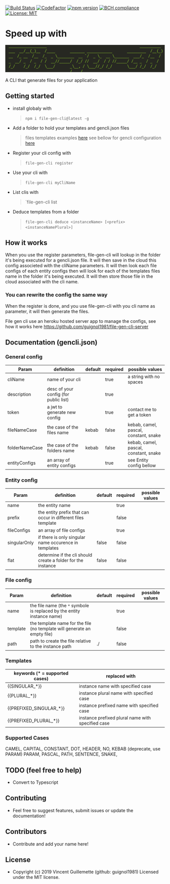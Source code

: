 [![Build Status](https://travis-ci.com/guignol1981/file-gen-cli.svg?branch=master)](https://travis-ci.com/guignol1981/file-gen-cli)
[![CodeFactor](https://www.codefactor.io/repository/github/guignol1981/file-gen-cli/badge)](https://www.codefactor.io/repository/github/guignol1981/file-gen-cli)
[![npm version](https://badge.fury.io/js/file-gen-cli.svg)](https://badge.fury.io/js/file-gen-cli)
[![BCH compliance](https://bettercodehub.com/edge/badge/guignol1981/file-gen-cli?branch=master)](https://bettercodehub.com/)
[![License: MIT](https://img.shields.io/badge/License-MIT-yellow.svg)](https://opensource.org/licenses/MIT)

# Speed up with

![Logo](/src/assets/logo.PNG?raw=true 'Logo')

A CLI that generate files for your application

## Getting started

-   install globaly with
    > `npm i file-gen-cli@latest -g`
-   Add a folder to hold your templates and gencli.json files
    > files templates examples [here](https://github.com/guignol1981/file-gen-cli/tree/master/example)
    > see bellow for gencli configuration [here](https://github.com/guignol1981/file-gen-cli/tree/master/example/gencli.json)
-   Register your cli config with
    > `file-gen-cli register`
-   Use your cli with
    > `file-gen-cli myCliName`
-   List clis with
    > `file-gen-cli list
-   Deduce templates from a folder
    > `file-gen-cli deduce <instanceName> [<prefix> <instanceNamePlural>]`

## How it works

When you use the register parameters, file-gen-cli will lookup in the folder it's being executed for a gencli.json file. It will then save in the cloud this config associeted with the cliName parameters. It will then look each file configs of each entity configs then will look for each of the templates files name in the folder it's being executed. It will then store those file in the cloud associated with the cli name.

### You can rewrite the config the same way

When the register is done, and you use file-gen-cli with you cli name as parameter, it will then generate the files.

File gen cli use an heroku hosted server app to manage the configs, see how it works here <https://github.com/guignol1981/file-gen-cli-server>

## Documentation (gencli.json)

### General config

| Param          | definition                            | default | required | possible values                       |
| -------------- | ------------------------------------- | ------- | -------- | ------------------------------------- |
| cliName        | name of your cli                      |         | true     | a string with no spaces               |
| description    | desc of your config (for public list) |         | true     |                                       |
| token          | a jwt to generate new config          |         | true     | contact me to get a token             |
| fileNameCase   | the case of the files name            | kebab   | false    | kebab, camel, pascal, constant, snake |
| folderNameCase | the case of the folders name          | kebab   | false    | kebab, camel, pascal, constant, snake |
| entityConfigs  | an array of entity configs            |         | true     | see Entity config bellow              |

### Entity config

| Param        | definition                                                   | default | required | possible values |
| ------------ | ------------------------------------------------------------ | ------- | -------- | --------------- |
| name         | the entity name                                              |         | true     |                 |
| prefix       | the entity prefix that can occur in different files template |         | false    |                 |
| fileConfigs  | an array of file configs                                     |         | true     |                 |
| singularOnly | if there is only singular name occurence in templates        | false   | false    |                 |
| flat         | determine if the cli should create a folder for the instance | false   | false    |                 |

### File config

| Param    | definition                                                               | default | required | possible values |
| -------- | ------------------------------------------------------------------------ | ------- | -------- | --------------- |
| name     | the file name (the `*` symbole is replaced by the entity instance name)  |         | true     |                 |
| template | the template name for the file (no template will generate an empty file) |         | false    |                 |
| path     | path to create the file relative to the instance path                    | ./      | false    |                 |

### Templates

| keywords (\* = supported cases) | replaced with                                     |
| ------------------------------- | ------------------------------------------------- |
| {{SINGULAR_*}}                  | instance name with specified case                 |
| {{PLURAL_*}}                    | instance plural name with specified case          |
| {{PREFIXED_SINGULAR_*}}         | instance prefixed name with specified case        |
| {{PREFIXED_PLURAL_*}}           | instance prefixed plural name with specified case |

### Supported Cases

CAMEL,
CAPITAL,
CONSTANT,
DOT,
HEADER,
NO,
KEBAB (deprecate, use PARAM)
PARAM,
PASCAL,
PATH,
SENTENCE,
SNAKE,

## TODO (feel free to help)

-   Convert to Typescript

## Contributing

-   Feel free to suggest features, submit issues or update the documentation!

## Contributors

-   Contribute and add your name here!

## License

-   Copyright (c) 2019 Vincent Guillemette (github: guignol1981) Licensed under the MIT license.
